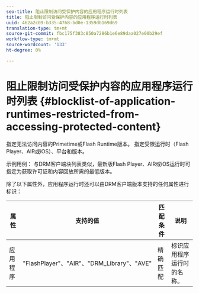 ```yaml
---
seo-title: 阻止限制访问受保护内容的应用程序运行时列表
title: 阻止限制访问受保护内容的应用程序运行时列表
uuid: 462a2c09-b335-4768-bd0e-1359db169d69
translation-type: tm+mt
source-git-commit: fbc175f383c850a7286b1e6e89daa027e00b29ef
workflow-type: tm+mt
source-wordcount: '133'
ht-degree: 0%

---
```



# 阻止限制访问受保护内容的应用程序运行时列表 {#blocklist-of-application-runtimes-restricted-from-accessing-protected-content}

指定无法访问内容的Primetime或Flash Runtime版本。 指定受限运行时（Flash Player、AIR或iOS）、平台和版本。

示例用例： 与DRM客户端块列表类似，最新版Flash Player、AIR或iOS运行时可指定为获取许可证和内容回放所需的最低版本。

除了以下属性外，应用程序运行时还可以由DRM客户端版本支持的任何属性进行标识：

| **属性** | **支持的值** | **匹配条件** | **说明** |
|---|---|---|---|
| 应用程序 | &quot;FlashPlayer&quot;、&quot;AIR&quot;、&quot;DRM_Library&quot;、&quot;AVE&quot; | 精确匹配 | 标识应用程序运行时的名称。 |

